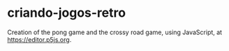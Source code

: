 # criando-jogos-retro
Creation of the pong game and the crossy road game, using JavaScript, at https://editor.p5js.org.
